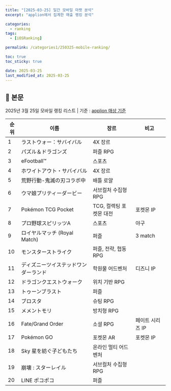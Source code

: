 ```yaml
---
title: "[2025-03-25] 일간 모바일 마켓 분석"
excerpt: "applion에서 집계한 매출 랭킹 분석"

categories:
  - ranking
tags:
  - [iOSRanking]

permalink: /categories1/250325-mobile-ranking/

toc: true
toc_sticky: true

date: 2025-03-25
last_modified_at: 2025-03-25
---
```


## 🦥 본문

2025년 3월 25일 모바일 랭킹 리스트
| 기준 : [applion 매상 기준](https://applion.jp/iphone/rank/jp/6014/gross/)


| 순위 | 이름                                           | 장르                                   | 비고                      |
|------|------------------------------------------------|----------------------------------------|---------------------------|
| 1    | ラストウォー：サバイバル                      | 4X 장르                                |                           |
| 2    | パズル＆ドラゴンズ                             | 퍼즐 RPG                               |                           |
| 3    | eFootball™                                     | 스포츠                                  |                           |
| 4    | ホワイトアウト・サバイバル                     | 4X 장르                                |                           |
| 5    | 荒野行動-鬼滅の刃コラボ中                     | 배틀 로얄                              |                           |
| 6    | ウマ娘プリティーダービー                       | 서브컬처 수집형 RPG                    |                           |
| 7    | Pokémon TCG Pocket                             | TCG, 컬렉팅 포켓몬 대전                | 포켓몬 IP                 |
| 8    | プロ野球スピリッツA                            | 스포츠                                  | 야구                      |
| 9    | ロイヤルマッチ (Royal Match)                  | 퍼즐                                    | 3 match                   |
| 10   | モンスターストライク                           | 퍼즐, 전략, 협동 RPG                   |                           |
| 11   | ディズニーツイステッドワンダーランド           | 학원물 어드벤처                         | 디즈니 IP                |
| 12   | ドラゴンクエストウォーク                        | 위치 기반 RPG                          |                           |
| 13   | トゥーンブラスト                                | 퍼즐                                    |                           |
| 14   | ブロスタ                                       | 슈팅 RPG                                |                           |
| 15   | メメントモリ                                   | 방치형 RPG                              |                           |
| 16   | Fate/Grand Order                               | 소셜 RPG                                | 페이트 시리즈 IP         |
| 17   | Pokémon GO                                     | 포켓몬 AR                               | 포켓몬 IP                 |
| 18   | Sky 星を紡ぐ子どもたち                         | 온라인 멀티 어드벤처                   |                           |
| 19   | 崩壊 : スターレイル                            | 서브컬처 수집형 RPG                    |                           |
| 20   | LINE ポコポコ                                   | 퍼즐                                    |                           |

